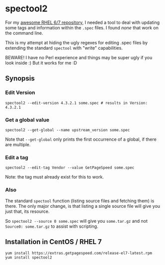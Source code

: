 # spectool2

For my [awesome RHEL 6/7 repository](https://www.getpagespeed.com/redhat), I needed a tool to deal with updating some tags and information within the `.spec` files.
I found *none* that work on the command line.

This is my attempt at hiding the ugly regexes for editing .spec files by extending the standard `spectool` with "write" capabilities.

BEWARE! I have no Perl experience and things may be super ugly if you look inside :) But it works for me :D

## Synopsis

### Edit Version

    spectool2 --edit-version 4.3.2.1 some.spec # results in Version: 4.3.2.1

### Get a global value

    spectool2 --get-global --name upstream_version some.spec

Note that `--get-global` only prints the first occurrence of a global, if there 
are multiple.

### Edit a tag

    spectool2 --edit-tag Vendor --value GetPageSpeed some.spec
    
Note: the tag must already exist for this to work.

### Also

The standard `spectool` function (listing source files and fetching them) is there. The only major change, is that listing a single source file will give you just that, its resource.

So `spectool2 --source 0 some.spec` will give you `some.tar.gz` and not `Source0: some.tar.gz` to assist with scripting.

## Installation in CentOS / RHEL 7

    yum install https://extras.getpagespeed.com/release-el7-latest.rpm
    yum install spectool2
    

